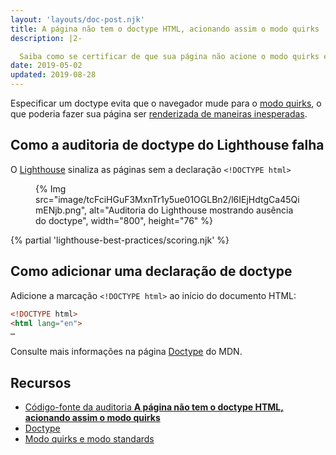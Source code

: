 ```yaml
---
layout: 'layouts/doc-post.njk'
title: A página não tem o doctype HTML, acionando assim o modo quirks
description: |2-

  Saiba como se certificar de que sua página não acione o modo quirks em navegadores mais antigos.
date: 2019-05-02
updated: 2019-08-28
---
```


Especificar um doctype evita que o navegador mude para o [modo quirks](https://developer.mozilla.org/docs/Web/HTML/Quirks_Mode_and_Standards_Mode), o que poderia fazer sua página ser [renderizada de maneiras inesperadas](https://quirks.spec.whatwg.org/#css).

## Como a auditoria de doctype do Lighthouse falha

O [Lighthouse](https://developers.google.com/web/tools/lighthouse/) sinaliza as páginas sem a declaração `<!DOCTYPE html>`

<figure> {% Img src="image/tcFciHGuF3MxnTr1y5ue01OGLBn2/l6IEjHdtgCa45QimENjb.png", alt="Auditoria do Lighthouse mostrando ausência do doctype", width="800", height="76" %}</figure>

{% partial 'lighthouse-best-practices/scoring.njk' %}

## Como adicionar uma declaração de doctype

Adicione a marcação `<!DOCTYPE html>` ao início do documento HTML:

```html
<!DOCTYPE html>
<html lang="en">
…
```

Consulte  mais informações na página [Doctype](https://developer.mozilla.org/docs/Glossary/Doctype) do MDN.

## Recursos

- [Código-fonte da auditoria **A página não tem o doctype HTML, acionando assim o modo quirks**](https://github.com/GoogleChrome/lighthouse/blob/ecd10efc8230f6f772e672cd4b05e8fbc8a3112d/lighthouse-core/audits/dobetterweb/doctype.js)
- [Doctype](https://developer.mozilla.org/docs/Glossary/Doctype)
- [Modo quirks e modo standards](https://developer.mozilla.org/docs/Web/HTML/Quirks_Mode_and_Standards_Mode)
